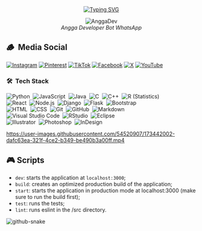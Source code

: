 <div align="center">
<a href="https://www.tiktok.com/@gyyatttt?_t=ZS-8vKxpBIYEn1&_r=1">
    <img
        src="https://readme-typing-svg.herokuapp.com?font=ShadowsIntoLightsize=50&duration=5500&color=87CEEB&background=FF673200&center=true&vCenter=true&lines=Hello,+I+am+GanzzDev;Creator+of+the+WhatsApp+bot"
        "
            alt="Typing SVG"
        />
    </a>
</p>
</div>

<p align="center">
  <img src="https://i.ibb.co/dJV5DLKf/a26a8993b494.jpg" alt="AnggaDev" />
  <br />
  <i>Angga Developer Bot WhatsApp</i>
</p>

## 🪵 &nbsp;Media Social
[![Instagram](https://img.shields.io/badge/Instagram-%23E4405F.svg?logo=Instagram&logoColor=white)](https://www.instagram.com/anggaa.niee?igsh=bjN6a3Fpam1zbHR1) 
[![Pinterest](https://img.shields.io/badge/Pinterest-%23E60023.svg?logo=Pinterest&logoColor=white)](https://pin.it/4qoj3wPa2) 
[![TikTok](https://img.shields.io/badge/TikTok-%23000000.svg?logo=TikTok&logoColor=white)](https://www.tiktok.com/@gyyatttt?_t=ZS-8utmytbZt3P&_r=1) 
[![Facebook](https://img.shields.io/badge/Facebook-blue.svg?logo=Facebook&logoColor=white)](https://m.facebook.com/profile.php?id=100084787945094) 
[![X](https://img.shields.io/badge/X-black.svg?logo=X&logoColor=white)](https://x.com/anggaselebeww) 
[![YouTube](https://img.shields.io/badge/YouTube-%23FF0000.svg?logo=YouTube&logoColor=white)](https://youtube.com/@gusde-gaming?si=gBQVNsvWxYwbzD3q)

### 🛠 &nbsp;Tech Stack
![Python](https://img.shields.io/badge/-Python-05122A?style=flat&logo=python)&nbsp;
![JavaScript](https://img.shields.io/badge/-JavaScript-05122A?style=flat&logo=javascript)&nbsp;
![Java](https://img.shields.io/badge/-Java-05122A?style=flat&logo=Java&logoColor=FFA518)&nbsp;
![C](https://img.shields.io/badge/-C-05122A?style=flat&logo=C&logoColor=A8B9CC)&nbsp;
![C++](https://img.shields.io/badge/-C++-05122A?style=flat&logo=C%2B%2B&logoColor=00599C)&nbsp;
![R (Statistics)](https://img.shields.io/badge/-R-05122A?style=flat&logo=R&logoColor=276DC3)\
![React](https://img.shields.io/badge/-React-05122A?style=flat&logo=react)&nbsp;
![Node.js](https://img.shields.io/badge/-Node.js-05122A?style=flat&logo=node.js)&nbsp;
![Django](https://img.shields.io/badge/-Django-05122A?style=flat&logo=django&logoColor=092E20)&nbsp;
![Flask](https://img.shields.io/badge/-Flask-05122A?style=flat&logo=flask)&nbsp;
![Bootstrap](https://img.shields.io/badge/-Bootstrap-05122A?style=flat&logo=bootstrap&logoColor=563D7C)\
![HTML](https://img.shields.io/badge/-HTML-05122A?style=flat&logo=HTML5)&nbsp;
![CSS](https://img.shields.io/badge/-CSS-05122A?style=flat&logo=CSS3&logoColor=1572B6)&nbsp;
![Git](https://img.shields.io/badge/-Git-05122A?style=flat&logo=git)&nbsp;
![GitHub](https://img.shields.io/badge/-GitHub-05122A?style=flat&logo=github)&nbsp;
![Markdown](https://img.shields.io/badge/-Markdown-05122A?style=flat&logo=markdown)\
![Visual Studio Code](https://img.shields.io/badge/-Visual%20Studio%20Code-05122A?style=flat&logo=visual-studio-code&logoColor=007ACC)&nbsp;
![RStudio](https://img.shields.io/badge/-RStudio-05122A?style=flat&logo=rstudio)&nbsp;
![Eclipse](https://img.shields.io/badge/-Eclipse-05122A?style=flat&logo=eclipse-ide&logoColor=2C2255)\
![Illustrator](https://img.shields.io/badge/-Illustrator-05122A?style=flat&logo=adobe-illustrator)&nbsp;
![Photoshop](https://img.shields.io/badge/-Photoshop-05122A?style=flat&logo=adobe-photoshop)&nbsp;
![InDesign](https://img.shields.io/badge/-InDesign-05122A?style=flat&logo=adobe-indesign)

<!-- Proudly created with GPRM ( https://gprm.itsvg.in ) -->

https://user-images.githubusercontent.com/54520907/173442002-dafc63ea-321f-4ce2-b349-be490b3a00ff.mp4
  
## :video_game: Scripts

- `dev`: starts the application at `localhost:3000`;
- `build`: creates an optimized production build of the application;
- `start`: starts the application in production mode at localhost:3000 (make sure to run the build first);
- `test`: runs the tests;
- `lint`: runs eslint in the /src directory.

<picture>
  <source media="(prefers-color-scheme: dark)" srcset="https://raw.githubusercontent.com/tobiasmeyhoefer/tobiasmeyhoefer/output/github-snake-dark.svg" />
  <source media="(prefers-color-scheme: light)" srcset="https://raw.githubusercontent.com/tobiasmeyhoefer/tobiasmeyhoefer/output/github-snake.svg" />
  <img alt="github-snake" src="https://raw.githubusercontent.com/tobiasmeyhoefer/tobiasmeyhoefer/output/github-snake.svg" />
</picture>
